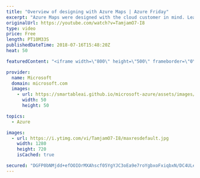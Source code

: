 ```yaml
---
title: "Overview of designing with Azure Maps | Azure Friday"
excerpt: "Azure Maps were designed with the cloud customer in mind. Learn about the cartography design process as well as the robust data behind the curtains.   For more information:  • Azure Maps (sample) https://aka.ms/azfr/413/01  • Azure Maps product page https://aka.ms/azfr/413/02  • Azure Maps pricing page"
originalUrl: https://youtube.com/watch?v=TamjamO7-I8
type: video
price: Free
length: PT10M33S
publishedDateTime: 2018-07-16T15:48:20Z
heat: 50

featuredContent: "<iframe width=\"800\" height=\"500\" frameborder=\"0\" src=\"https://www.youtube.com/embed/TamjamO7-I8\" allow=\"accelerometer; autoplay; encrypted-media; gyroscope; picture-in-picture\" allowfullscreen></iframe>"

provider:
  name: Microsoft
  domain: microsoft.com
  images:
    - url: https://smartableai.github.io/microsoft-azure/assets/images/organizations/microsoft.com-50x50.jpg
      width: 50
      height: 50

topics:
  - Azure

images:
  - url: https://i.ytimg.com/vi/TamjamO7-I8/maxresdefault.jpg
    width: 1280
    height: 720
    isCached: true

secured: "DGFP0bNMjdd+efOOIOrMXAhscf05YgYJC3oEa9e7roYgbxoFxiqbxN/DC4ULeiJfIRavESdVJxV7HiFEC6Yqlyp1VHJN/fhJSs0RAuNKqM9KMcLj0k40ZKCFSn4pmkCjmhiDqQ8f/fjovBAaGH40j93PltN7/ik2SghRGcT2Puo1216DfLeNVKGq6eAP9zp84SmTG2RCn3YZD4T6s/juaexpAipX0qmNDkQtG2zR4OU+yT85B5aEiG3eU9n4e1FiWyHmFHZbytwffHh74NoNg6o1ip57TdrWOiefFqSL1THip27ObBWBXbTZV/2raF3edgjf1ErN/sBpHO6aZcyFP7UGDcZ8a9qZ1CQzzJjx/QTm2ZRy/hdQiGKI7gBek5pjsjsF0KXlc8MEi9puw0UEROpV6XTugeDvIbrd1Gzsnmk=;AGXWYYVhf+36aupSMze3XQ=="
---
```


